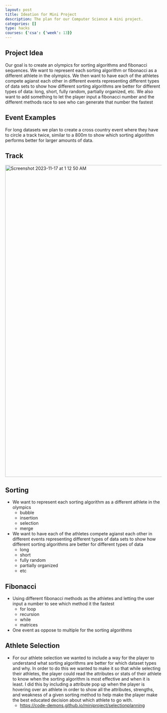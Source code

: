 ```yaml
---
layout: post
title: Ideation for Mini Project
description: The plan for our Computer Science A mini project.
categories: []
type: hacks
courses: {'csa': {'week': 13}}
---
```


## Project Idea
Our goal is to create an olympics for sorting algorithms and fibonacci sequences. We want to represent each sorting algorithm or fibonacci as a different athlete in the olympics. We then want to have each of the athletes compete agianst each other in different events representing different types of data sets to show how different sorting algorithms are better for different types of data: long, short, fully random, partially organized, etc. We also want to add something to let the player input a fibonacci number and the different methods race to see who can generate that number the fastest

## Event Examples
For long datasets we plan to create a cross country event where they have to circle a track twice, similar to a 800m to show which sorting algorithm performs better for larger amounts of data.

## Track

<img width="1003" alt="Screenshot 2023-11-17 at 1 12 50 AM" src="https://github.com/Code-Demons/miniproject/assets/111464993/b8eb1715-c85b-401d-893c-b11a8f25024a">


## Sorting
- We want to represent each sorting algorithm as a different athlete in the olympics
    - bubble
    - insertion
    - selection
    - merge
- We want to have each of the athletes compete agianst each other in different events representing different types of data sets to show how different sorting algorithms are better for different types of data
    - long
    - short
    - fully random
    - partially organized
    - etc

## Fibonacci
- Using different fibonacci methods as the athletes and letting the user input a number to see which method it the fastest
    - for loop
    - recursion
    - while
    - matrices
- One event as oppose to multiple for the sorting algorithms

## Athlete Selection

- For our athlete selection we wanted to include a way for the player to understand what sorting algorithms are better for which dataset types and why. In order to do this we wanted to make it so that while selecting their athletes, the player could read the attributes or stats of their athlete to know when the sorting algorithm is most effective and when it is least. I did this by including a attribute pop up when the player is hovering over an athlete in order to show all the attributes, strengths, and weakness of a given sorting method to help make the player make the best educated decision about which athlete to go with.
    - https://code-demons.github.io/miniproject/selectionplanning

